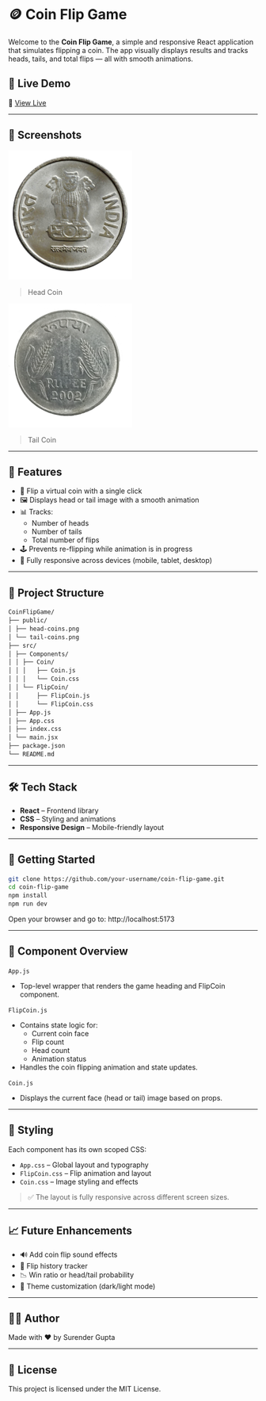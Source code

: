 # 🪙 Coin Flip Game

Welcome to the **Coin Flip Game**, a simple and responsive React application that simulates flipping a coin. The app visually displays results and tracks heads, tails, and total flips — all with smooth animations.

## 🚀 Live Demo

🔗 [View Live](https://react-quiz-game-zeta.vercel.app/)

---

## 📸 Screenshots

![Head](public/head-coins.png)
> Head Coin

![Tail](public/tail-coins.png)
> Tail Coin

---

## 🧠 Features

- 🎯 Flip a virtual coin with a single click
- 🖼 Displays head or tail image with a smooth animation
- 📊 Tracks:
  - Number of heads
  - Number of tails
  - Total number of flips
- 🕹 Prevents re-flipping while animation is in progress
- 📱 Fully responsive across devices (mobile, tablet, desktop)

---

## 📁 Project Structure
```bash
CoinFlipGame/
├── public/
│ ├── head-coins.png
│ └── tail-coins.png
├── src/
│ ├── Components/
│ │ ├── Coin/
│ │ │   ├── Coin.js
│ │ │   └── Coin.css
│ │ └── FlipCoin/
│ │     ├── FlipCoin.js
│ │     └── FlipCoin.css
│ ├── App.js
│ ├── App.css
│ ├── index.css
│ └── main.jsx
├── package.json
└── README.md
```

---

## 🛠️ Tech Stack

- **React** – Frontend library
- **CSS** – Styling and animations
- **Responsive Design** – Mobile-friendly layout

---

## 🔧 Getting Started

```bash
git clone https://github.com/your-username/coin-flip-game.git
cd coin-flip-game
npm install
npm run dev
```

Open your browser and go to: http://localhost:5173

---

## 🧩 Component Overview
`App.js`
- Top-level wrapper that renders the game heading and FlipCoin component.

`FlipCoin.js`
- Contains state logic for:
    - Current coin face
    - Flip count
    - Head count
    - Animation status
- Handles the coin flipping animation and state updates.

`Coin.js`
- Displays the current face (head or tail) image based on props.

---

## 🎨 Styling
Each component has its own scoped CSS:
- `App.css` – Global layout and typography
- `FlipCoin.css` – Flip animation and layout
- `Coin.css` – Image styling and effects

> ✅ The layout is fully responsive across different screen sizes.

---

## 📈 Future Enhancements
- 🔊 Add coin flip sound effects
- 🧾 Flip history tracker
- 📉 Win ratio or head/tail probability
- 🎨 Theme customization (dark/light mode)

---

## 🧑‍💻 Author
Made with ❤️ by Surender Gupta

---

## 📃 License
This project is licensed under the MIT License.
